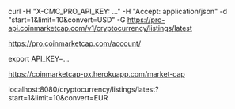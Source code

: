 curl -H "X-CMC_PRO_API_KEY: ..." -H "Accept: application/json" -d "start=1&limit=10&convert=USD" -G https://pro-api.coinmarketcap.com/v1/cryptocurrency/listings/latest

https://pro.coinmarketcap.com/account/

export API_KEY=...

https://coinmarketcap-px.herokuapp.com/market-cap

localhost:8080/cryptocurrency/listings/latest?start=1&limit=10&convert=EUR
